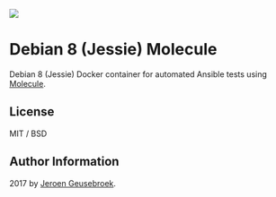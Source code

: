 [![](https://images.microbadger.com/badges/image/jgeusebroek/debian8-molecule.svg)](https://microbadger.com/images/jgeusebroek/debian8-molecule "Get your own image badge on microbadger.com")
# Debian 8 (Jessie) Molecule

Debian 8 (Jessie) Docker container for automated Ansible tests using [Molecule](https://github.com/metacloud/molecule).

## License

MIT / BSD

## Author Information

2017 by [Jeroen Geusebroek](http://jeroengeusebroek.nl/).
